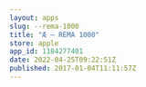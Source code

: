 ```yaml
---
layout: apps
slug: --rema-1000
title: "Æ – REMA 1000"
store: apple
app_id: 1184277401
date: 2022-04-25T09:22:51Z
published: 2017-01-04T11:11:57Z
---
```

